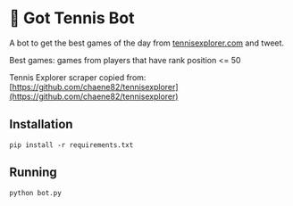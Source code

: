 # 🎾 Got Tennis Bot

A bot to get the best games of the day from [tennisexplorer.com](https://tennisexplorer.com) and tweet.

Best games: games from players that have rank position <= 50

Tennis Explorer scraper copied from: [https://github.com/chaene82/tennisexplorer](https://github.com/chaene82/tennisexplorer)

## Installation
```shell
pip install -r requirements.txt
```

## Running
```shell
python bot.py
```
